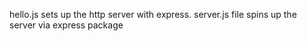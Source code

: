 hello.js sets up the http server with express.
server.js file spins up the server via express package
